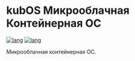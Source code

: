 # kubOS Микрооблачная Контейнерная ОС

[![lang](https://img.shields.io/badge/lang-en-C8C8DE)](README.md) [![lang](https://img.shields.io/badge/lang-ru-C8C8DE)](README.ru.md)

Микрооблачная контейнерная ОС.
